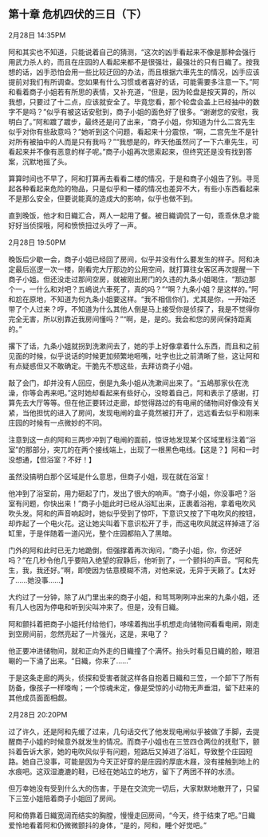 ## 第十章 危机四伏的三日（下）

2月28日 14:35PM

阿和其实也不知道，只能说着自己的猜测，“这次的凶手看起来不像是那种会强行用武力杀人的，而且在庄园的人看起来都不是很强壮，最强壮的只有日織了。按我想的话，凶手恐怕会用一些比较迂回的办法，而且根据六車先生的情况，凶手应该提前对我们有所调查。您如果有什么习惯或者喜好的话，可能需要多注意一下。”阿和看着商子小姐若有所思的表情，又补充道，“但是，因为轮盘是按天算的，所以我想，只要过了十二点，应该就安全了。毕竟您看，那个轮盘会盖上已经抽中的数字不是吗？”似乎有被这话安慰到，商子小姐的面色好了很多。“谢谢您的安慰，我明白了。”阿和踱了踱步，最终还是问了出来，“商子小姐，你知道为什么二宫先生似乎对你有些敌意吗？”她听到这个问题，看起来十分震惊，“啊，二宫先生不是针对所有被抽中的人而是只有我吗？”“我想是的，昨天他虽然问了一下六車先生，可看起来并不像有恶意的样子呢。”商子小姐再次思索起来，但终究还是没有找到答案，沉默地摇了头。

算算时间也不早了，阿和打算再去看看二楼的情况，于是和商子小姐告了别。寻觅起各种看起来危险的物品，只是似乎和一楼的情况也差异不大，有些小东西看起来不是那么安全，但要说能真的造成大的影响，似乎也做不到。

直到晚饭，他才和日織汇合，两人一起用了餐。被日織调侃了一句，乖乖休息才能好好当侦探哦，阿和愤愤扭过头哼了一声。

2月28日 19:50PM

晚饭后少歇一会，商子小姐已经回了房间，似乎并没有什么要发生的样子。阿和决定最后巡逻一次一楼，刚看完大厅那边的公用空间，就打算往女客区再次提醒一下商子小姐。但还没走过那间空房，就被刚出房门的久违的九条小姐喝住，“那边那个一，一什么和对吧？五嶋说六車死了，真的吗？”“啊？九条小姐？是这样的。”阿和尬在原地，不知道为何九条小姐要这样。“我不相信你们，尤其是你，一开始还带了个人过来？哼，不知道为什么其他人倒是马上接受你是侦探了，我是不觉得你完全无害，所以别靠近我房间懂吗？”“啊，是，是的。我会和您的房间保持距离的。”

撂下了话，九条小姐就拐到洗漱间去了，她的手上好像拿着什么东西，而且和之前见面的时候，似乎说话的时候更加频繁地咂嘴，吐字也比之前清晰了些，这让阿和有点疑惑但又不敢确定。干脆先不想这些，去拜访商子小姐。

敲了会门，却并没有人回应，倒是九条小姐从洗漱间出来了。“五嶋那家伙在洗澡，你等会再来吧。”这时她却看起来有些好心，没晾着自己，阿和表示了感谢，打算先去大厅等等。但在他正要转过走廊，却觉得路过的有电闸的储物间好像没有关紧，当他担忧的进入了房间，发现电闸的盒子竟然被打开了，远远看去似乎和刚来庄园的时候有一点微妙的不同。

注意到这一点的阿和三两步冲到了电闸的面前，惊讶地发现某个区域里标注着“浴室”的那部分，突兀的在两个接线端上，出现了一根黑色电线。【这是？】阿和一时没想通，【但浴室？不好！】

虽然没搞明白那个区域是什么意思，但商子小姐，现在就在浴室！

他冲到了浴室前，用力砸起了门，发出了很大的响声。“商子小姐，你没事吧？浴室有问题，你快出来！”商子小姐此时已经从浴缸出来，正裹着浴袍，拿着电吹风吹头发。阿和的声音响起时，她似乎受到了惊吓，下意识又按了下电吹风的按钮，却炸起了一个电火花。这让她尖叫着下意识松开了手，而这电吹风就这样掉进了浴缸里，于是伴随着一道闪光，整个庄园都陷入了黑暗。

门外的阿和此时已无力地跪倒，但强撑着再次询问，“商子小姐，你，你还好吗？”在几秒令他几乎要陷入绝望的寂静后，他听到了，一个颤抖的声音。“阿和先生，我，我还好。”啊，即使因为怯意模糊不清，对他来说，无异于天籁了。【太好了……她没事……】

大约过了一分钟，除了从门里出来的商子小姐，和骂骂咧咧冲出来的九条小姐，还有几人也因为停电和听到尖叫冲来了。但是，没有日織。

阿和颤抖着把商子小姐托付给他们，哆嗦着掏出手机想走向储物间看看电闸，刚走到空房间前，忽然亮起了一片强光，这是，来电了？

他正要冲进储物间，就和正向外走的日織撞了个满怀。抬头时看见日織的脸，眼泪唰的一下涌了出来。“日織，你来了……”

于是这条走廊的两头，侦探和受害者就这样各自抱着日織和三笠，一个卸下了所有防备，像孩子一样嚎啕；一个惊魂未定，像是受惊的小动物无声垂泪，留下赶来的其他成员面面相觑。

2月28日 20:20PM

过了许久，还是阿和先缓了过来，几句话交代了他发现电闸似乎被做了手脚，去提醒商子小姐的时候意外就发生的情况。而商子小姐也在三笠四仓两位的抚慰下，颤抖着告诉大家，她的电吹风似乎有问题，短路后又掉进了浴缸，导致整个庄园短路。她自己没事，可能是因为今天正好穿的是庄园的厚底木屐，没有接触到地上的水痕吧。这双湿漉漉的鞋，已经在她站立的地方，留下了两团不祥的水渍。

但万幸她没有受到什么大的伤害，于是在交流完一切后，大家默默地散开了，只留下三笠小姐陪着商子小姐回了房间。

阿和倚靠着日織宽阔而结实的胸膛，慢慢走回房间，“今天，终于结束了吧。”日織爱怜地看着阿和仍微微颤抖的身体，“是的，阿和，睡个好觉吧。”
